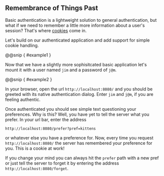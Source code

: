 Remembrance of Things Past
--------------------------

Basic authentication is a lightweight solution to general
authentication, but what if we need to remember a little more
information about a user's session? That's where
[cookies](https://en.wikipedia.org/wiki/HTTP_cookie) come in.

Let's build on our authenticated application and add support for simple cookie handling.

@@snip [ ](../../main/scala/09/b.scala) { #example1 }

Now that we have a slightly more sophisitcated basic application let's mount it with a user named `jim` and a password of `j@m`.

@@snip [ ](../../main/scala/09/b.scala) { #example2 }

In your browser, open the url `http://localhost:8080/` and you should
be greeted with its native authentication dialog. Enter `jim` and
`j@m`, if you are feeling authentic.

Once authenticated you should see simple text questioning your
preferences. Why is this? Well, you have yet to tell the server what
you prefer. In your url bar, enter the address

```text
http://localhost:8080/prefer?pref=kittens
```

or whatever else you have a preference for. Now, every time you
request `http://localhost:8080/` the server has remembered your
preference for you. This is a cookie at work!

If you change your mind you can always hit the `prefer` path with a
new pref or just tell the server to forget it by entering the address
`http://localhost:8080/forget`.
